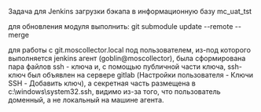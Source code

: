 ﻿Задача для Jenkins загрузки бэкапа в информационную базу 
mc_uat_tst

для обновления модуля выполнить:
git submodule update --remote --merge


для работы с git.moscollector.local под пользователем, 
из-под которого выполняется jenkins агент (goblin@moscollector), 
была сформирована пара файлов ssh - ключа и, с помощью публичной 
части ключа, ssh-ключ был объявлен на сервере gitlab 
(Настройки пользователя - Ключи SSH - Добавить ключ), 
а секретная часть размещена в c:\windows\system32\.ssh, 
видимо из-за того, что пользователь доменный, а не локальный 
на машине агента.
